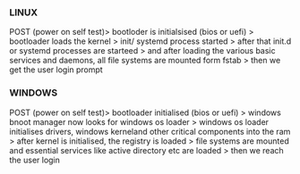 
### LINUX 

POST (power on self test)>
 bootloder is initialsised (bios or uefi) >
 bootloader loads the kernel >
 init/ systemd process started >
 after that init.d or systemd processes are starteed >
 and after loading the various basic services and daemons, all file systems are mounted form fstab >
 then we get the user login prompt


### WINDOWS 
POST (power on self test)>
 bootloader initialised (bios or uefi) >
 windows bnoot manager now looks for windows os loader >
 windows os loader initialises drivers, windows kerneland other critical components into the ram >
 after kernel is initialised, the registry is loaded >
 file systems are mounted and essential services like active directory etc are loaded >
 then we reach the user login